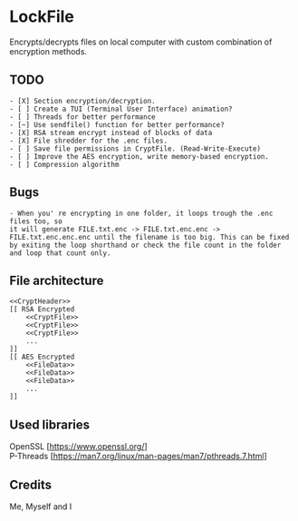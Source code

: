 # LockFile

Encrypts/decrypts files on local computer with custom combination of encryption methods.  

## TODO
```
- [X] Section encryption/decryption.
- [ ] Create a TUI (Terminal User Interface) animation?
- [ ] Threads for better performance
- [~] Use sendfile() function for better performance?
- [X] RSA stream encrypt instead of blocks of data
- [X] File shredder for the .enc files.
- [ ] Save file permissions in CryptFile. (Read-Write-Execute)
- [ ] Improve the AES encryption, write memory-based encryption.
- [ ] Compression algorithm
```

## Bugs
 ``` 
- When you' re encrypting in one folder, it loops trough the .enc files too, so
 it will generate FILE.txt.enc -> FILE.txt.enc.enc -> FILE.txt.enc.enc.enc until the filename is too big. This can be fixed by exiting the loop shorthand or check the file count in the folder and loop that count only.
 ```

## File architecture
```
<<CryptHeader>>
[[ RSA Encrypted
    <<CryptFile>>
    <<CryptFile>>
    <<CryptFile>>
    ...
]]
[[ AES Encrypted
    <<FileData>>
    <<FileData>>
    <<FileData>>
    ...
]]
```

## Used libraries
OpenSSL [https://www.openssl.org/]  
P-Threads [https://man7.org/linux/man-pages/man7/pthreads.7.html]

## Credits
Me, Myself and I
